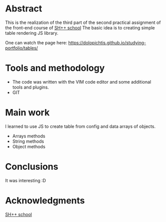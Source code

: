 # Abstract

This is the realization of the third part of the second practical assignment of the front-end course of [SH++ school](https://programming.org.ua)
The basic idea is to creating simple table rendering JS library. 

One can watch the page here: <https://dolopichtis.github.io/studying-portfolio/tables/>

# Tools and methodology

- The code was written with the VIM code editor and some additional tools and plugins.
- GIT

# Main work

I learned to use JS to create table from config and data arrays of objects.
- Arrays methods
- String methods
- Object methods

# Conclusions

It was interesting :D

# Acknowledgments

[SH++ school](https://programming.org.ua)
